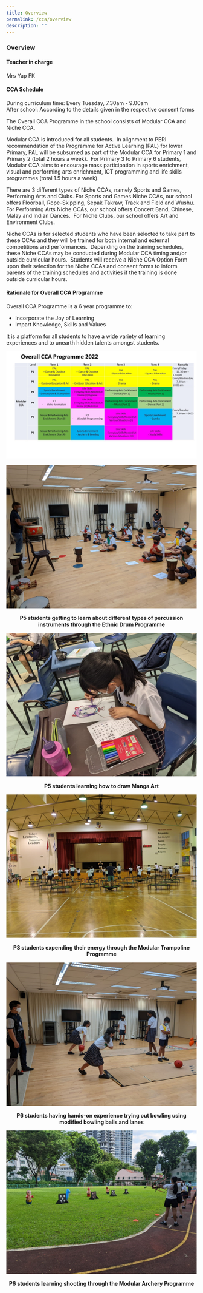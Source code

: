 ```yaml
---
title: Overview
permalink: /cca/overview
description: ""
---
```

### Overview

#### Teacher in charge

Mrs Yap FK

#### CCA Schedule

During curriculum time: Every Tuesday, 7.30am - 9.00am <br>
After school: According to the details given in the respective consent forms

The Overall CCA Programme in the school consists of Modular CCA and Niche CCA.

Modular CCA is introduced for all students.  In alignment to PERI recommendation of the Programme for Active Learning (PAL) for lower Primary, PAL will be subsumed as part of the Modular CCA for Primary 1 and Primary 2 (total 2 hours a week).  For Primary 3 to Primary 6 students, Modular CCA aims to encourage mass participation in sports enrichment, visual and performing arts enrichment, ICT programming and life skills programmes (total 1.5 hours a week).

There are 3 different types of Niche CCAs, namely Sports and Games, Performing Arts and Clubs. For Sports and Games Niche CCAs, our school offers Floorball, Rope-Skipping, Sepak Takraw, Track and Field and Wushu. For Performing Arts Niche CCAs, our school offers Concert Band, Chinese, Malay and Indian Dances.  For Niche Clubs, our school offers Art and Environment Clubs.

Niche CCAs is for selected students who have been selected to take part to these CCAs and they will be trained for both internal and external competitions and performances.  Depending on the training schedules, these Niche CCAs may be conducted during Modular CCA timing and/or outside curricular hours.  Students will receive a Niche CCA Option Form upon their selection for the Niche CCAs and consent forms to inform parents of the training schedules and activities if the training is done outside curricular hours.

#### Rationale for Overall CCA Programme

Overall CCA Programme is a 6 year programme to:

*   Incorporate the Joy of Learning
*   Impart Knowledge, Skills and Values

It is a platform for all students to have a wide variety of learning experiences and to unearth hidden talents amongst students.

![](/images/1%20(26).jpg)

![](/images/2%20(25).jpg)

<p align="center"><b>P5 students getting to learn about different types of percussion instruments through the Ethnic Drum Programme</b></p>

![](/images/3%20(22).jpg)

<p align="center"><b>P5 students learning how to draw Manga Art</b></p>

![](/images/4%20(16).jpg)

<p align="center"><b>P3 students expending their energy through the Modular Trampoline Programme</b></p>  

![](/images/5%20(15).jpg)

<p align="center"><b>P6 students having hands-on experience trying out bowling using modified bowling balls and lanes</b></p>

![](/images/6%20(11).jpg)

<p align="center"><b>P6 students learning shooting through the Modular Archery Programme</b></p>